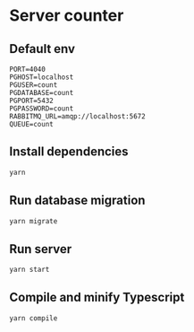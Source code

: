 # Server counter

## Default env

```
PORT=4040
PGHOST=localhost
PGUSER=count
PGDATABASE=count
PGPORT=5432
PGPASSWORD=count
RABBITMQ_URL=amqp://localhost:5672
QUEUE=count
```

## Install dependencies

```bash
yarn
```

## Run database migration

```bash
yarn migrate
```

## Run server

```bash
yarn start
```

## Compile and minify Typescript

```bash
yarn compile
```
